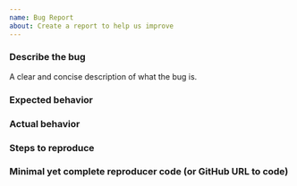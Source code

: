 ```yaml
---
name: Bug Report
about: Create a report to help us improve
---
```


### Describe the bug

A clear and concise description of what the bug is.

### Expected behavior

### Actual behavior

### Steps to reproduce

### Minimal yet complete reproducer code (or GitHub URL to code)

